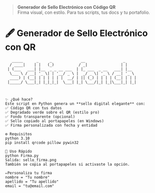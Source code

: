 
> **Generador de Sello Electrónico con Código QR**  
> Firma visual, con estilo. Para tus scripts, tus docs y tu portafolio.

# 🖋️ Generador de Sello Electrónico con QR

```text
   _____      _     _             __                 _     
  / ____|    | |   (_)           / _|               | |    
 | (___   ___| |__  _ _ __ ___  | |_ ___  _ __   ___| |__  
  \___ \ / __| '_ \| | '__/ _ \ |  _/ _ \| '_ \ / __| '_ \ 
  ____) | (__| | | | | | |  __/ | || (_) | | | | (__| | | |
 |_____/ \___|_| |_|_|_|  \___| |_| \___/|_| |_|\___|_| |_|
                                                          


✨ ¿Qué hace?
Este script en Python genera un **sello digital elegante** con:
✅ Código QR con tus datos
✅ Degradado verde sobre el QR (estilo pro)
✅ Fondo transparente (opcional)
✅ Sello copiado al portapapeles (en Windows)
✅ Firma personalizada con fecha y entidad

⚙️ Requisitos
python 3.10
pip install qrcode pillow pywin32

🚀 Uso Rápido
python Firma.py
Salida: sello_firma.png
También se copia al portapapeles si activaste la opción.

✏️Personaliza tu firma
nombre = "Tu nombre"
apellido = "Tu apellido"
email = "tu@email.com"

